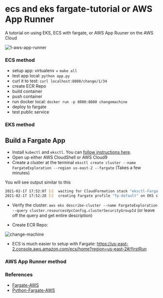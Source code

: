 # ecs and eks fargate-tutorial or AWS App Runner
A tutorial on using EKS, ECS with fargate, or AWS App Ruuner on the AWS Cloud

![1-aws-app-runner](https://user-images.githubusercontent.com/58792/119260856-bfafd600-bba2-11eb-941e-30c42dff6a16.png)

### ECS method

* setup app:  virtualenv + `make all`
* test app local:  `python app.py`
* curl it to test:  `curl localhost:8080/change/1/34`
* create ECR Repo
* build container
* push container
* run docker local:   `docker run -p 8080:8080 changemachine`
* deploy to fargate
* test public service


### EKS method


## Build a Fargate App

*  Install `kubectl` and `eksctl`.  You can [follow instructions here](https://docs.aws.amazon.com/eks/latest/userguide/getting-started-eksctl.html).
*  Open up either AWS CloudShell or AWS Cloud9
*  Create a cluster at the terminal `eksctl create cluster --name FargateExploration --region us-east-2 --fargate` (Takes a few minutes) 

You will see output similar to this

```bash
2021-02-17 17:52:07 [ℹ]  waiting for CloudFormation stack "eksctl-FargateExploration-cluster"
2021-02-17 17:52:28 [ℹ]  creating Fargate profile "fp-default" on EKS cluster "FargateExploration"
```


*   Verify the cluster:  `aws eks describe-cluster --name FargateExploration --query cluster.resourcesVpcConfig.clusterSecurityGroupId` (or leave off the query and get entire description)

* Create ECR Repo:

![change-machine](https://user-images.githubusercontent.com/58792/108248106-76726500-7121-11eb-8b30-3b6dd38c3853.png)

* ECS is much easier to setup with Fargate:  https://us-east-2.console.aws.amazon.com/ecs/home?region=us-east-2#/firstRun


### AWS App Runner method







### References

* [Fargate-AWS](https://aws.amazon.com/getting-started/hands-on/build-modern-app-fargate-lambda-dynamodb-python/module-two/)
* [Python-Fargate-AWS](https://github.com/aws-samples/aws-modern-application-workshop/tree/python/module-2)

